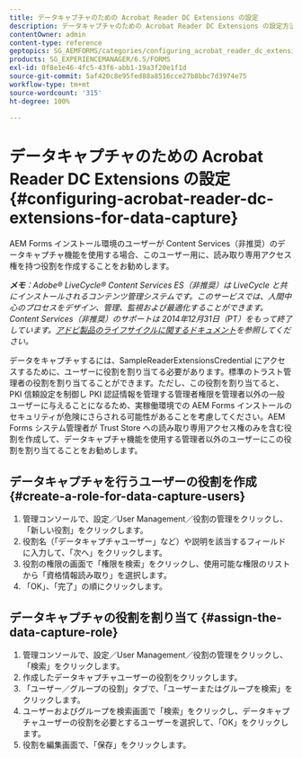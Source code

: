 ```yaml
---
title: データキャプチャのための Acrobat Reader DC Extensions の設定
description: データキャプチャのための Acrobat Reader DC Extensions の設定方法について説明します。
contentOwner: admin
content-type: reference
geptopics: SG_AEMFORMS/categories/configuring_acrobat_reader_dc_extensions
products: SG_EXPERIENCEMANAGER/6.5/FORMS
exl-id: 0f8e1e46-4fc5-43f6-abb1-19a3f20e1f1d
source-git-commit: 5af420c8e95fed88a8516cce27b8bbc7d3974e75
workflow-type: tm+mt
source-wordcount: '315'
ht-degree: 100%

---
```


# データキャプチャのための Acrobat Reader DC Extensions の設定 {#configuring-acrobat-reader-dc-extensions-for-data-capture}

AEM Forms インストール環境のユーザーが Content Services（非推奨）のデータキャプチャ機能を使用する場合、このユーザー用に、読み取り専用アクセス権を持つ役割を作成することをお勧めします。

***メモ&#x200B;**：Adobe® LiveCycle® Content Services ES（非推奨）は LiveCycle と共にインストールされるコンテンツ管理システムです。このサービスでは、人間中心のプロセスをデザイン、管理、監視および最適化することができます。Content Services（非推奨）のサポートは 2014年12月31日（PT）をもって終了しています。[アドビ製品のライフサイクルに関するドキュメント](https://helpx.adobe.com/jp/support/programs/eol-matrix.html)を参照してください。*

データをキャプチャするには、SampleReaderExtensionsCredential にアクセスするために、ユーザーに役割を割り当てる必要があります。標準のトラスト管理者の役割を割り当てることができます。ただし、この役割を割り当てると、PKI 信頼設定を制御し PKI 認証情報を管理する管理者権限を管理者以外の一般ユーザーに与えることになるため、実稼働環境での AEM Forms インストールのセキュリティが危険にさらされる可能性があることを考慮してください。AEM Forms システム管理者が Trust Store への読み取り専用アクセス権のみを含む役割を作成して、データキャプチャ機能を使用する管理者以外のユーザーにこの役割を割り当てることをお勧めします。

## データキャプチャを行うユーザーの役割を作成 {#create-a-role-for-data-capture-users}

1. 管理コンソールで、設定／User Management／役割の管理をクリックし、「新しい役割」をクリックします。
1. 役割名（「データキャプチャユーザー」など）や説明を該当するフィールドに入力して、「次へ」をクリックします。
1. 役割の権限の画面で「権限を検索」をクリックし、使用可能な権限のリストから「資格情報読み取り」を選択します。
1. 「OK」、「完了」の順にクリックします。

## データキャプチャの役割を割り当て {#assign-the-data-capture-role}

1. 管理コンソールで、設定／User Management／役割の管理をクリックし、「検索」をクリックします。
1. 作成したデータキャプチャユーザーの役割をクリックします。
1. 「ユーザー／グループの役割」タブで、「ユーザーまたはグループを検索」をクリックします。
1. ユーザーおよびグループを検索画面で「検索」をクリックし、データキャプチャユーザーの役割を必要とするユーザーを選択して、「OK」をクリックします。
1. 役割を編集画面で、「保存」をクリックします。
